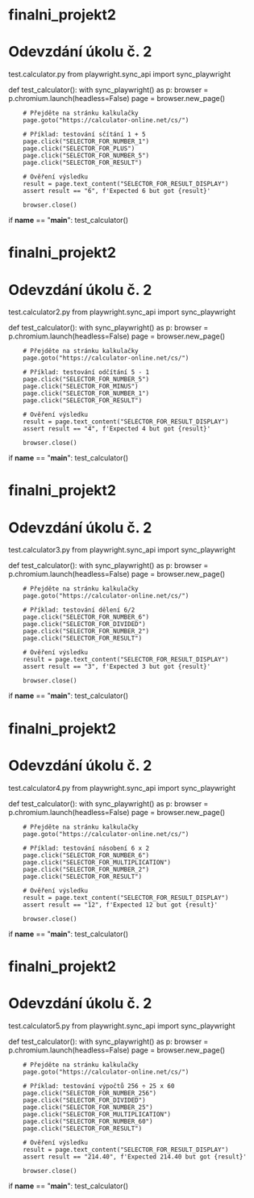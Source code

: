 # finalni_projekt2
# Odevzdání úkolu č. 2

test.calculator.py
from playwright.sync_api import sync_playwright


def test_calculator():
    with sync_playwright() as p:
        browser = p.chromium.launch(headless=False)
        page = browser.new_page()

        # Přejděte na stránku kalkulačky
        page.goto("https://calculator-online.net/cs/")

        # Příklad: testování sčítání 1 + 5
        page.click("SELECTOR_FOR_NUMBER_1")
        page.click("SELECTOR_FOR_PLUS")
        page.click("SELECTOR_FOR_NUMBER_5")
        page.click("SELECTOR_FOR_RESULT")

        # Ověření výsledku
        result = page.text_content("SELECTOR_FOR_RESULT_DISPLAY")
        assert result == "6", f'Expected 6 but got {result}'

        browser.close()


if __name__ == "__main__":
    test_calculator()

# finalni_projekt2
# Odevzdání úkolu č. 2

test.calculator2.py
from playwright.sync_api import sync_playwright


def test_calculator():
    with sync_playwright() as p:
        browser = p.chromium.launch(headless=False)
        page = browser.new_page()

        # Přejděte na stránku kalkulačky
        page.goto("https://calculator-online.net/cs/")

        # Příklad: testování odčítání 5 - 1
        page.click("SELECTOR_FOR_NUMBER_5")
        page.click("SELECTOR_FOR_MINUS")
        page.click("SELECTOR_FOR_NUMBER_1")
        page.click("SELECTOR_FOR_RESULT")

        # Ověření výsledku
        result = page.text_content("SELECTOR_FOR_RESULT_DISPLAY")
        assert result == "4", f'Expected 4 but got {result}'

        browser.close()


if __name__ == "__main__":
    test_calculator()

# finalni_projekt2
# Odevzdání úkolu č. 2

test.calculator3.py
from playwright.sync_api import sync_playwright


def test_calculator():
    with sync_playwright() as p:
        browser = p.chromium.launch(headless=False)
        page = browser.new_page()

        # Přejděte na stránku kalkulačky
        page.goto("https://calculator-online.net/cs/")

        # Příklad: testování dělení 6/2
        page.click("SELECTOR_FOR_NUMBER_6")
        page.click("SELECTOR_FOR_DIVIDED")
        page.click("SELECTOR_FOR_NUMBER_2")
        page.click("SELECTOR_FOR_RESULT")

        # Ověření výsledku
        result = page.text_content("SELECTOR_FOR_RESULT_DISPLAY")
        assert result == "3", f'Expected 3 but got {result}'

        browser.close()


if __name__ == "__main__":
    test_calculator()


# finalni_projekt2
# Odevzdání úkolu č. 2

test.calculator4.py
from playwright.sync_api import sync_playwright


def test_calculator():
    with sync_playwright() as p:
        browser = p.chromium.launch(headless=False)
        page = browser.new_page()

        # Přejděte na stránku kalkulačky
        page.goto("https://calculator-online.net/cs/")

        # Příklad: testování násobení 6 x 2
        page.click("SELECTOR_FOR_NUMBER_6")
        page.click("SELECTOR_FOR_MULTIPLICATION")
        page.click("SELECTOR_FOR_NUMBER_2")
        page.click("SELECTOR_FOR_RESULT")

        # Ověření výsledku
        result = page.text_content("SELECTOR_FOR_RESULT_DISPLAY")
        assert result == "12", f'Expected 12 but got {result}'

        browser.close()


if __name__ == "__main__":
    test_calculator()

# finalni_projekt2
# Odevzdání úkolu č. 2

test.calculator5.py
from playwright.sync_api import sync_playwright


def test_calculator():
    with sync_playwright() as p:
        browser = p.chromium.launch(headless=False)
        page = browser.new_page()

        # Přejděte na stránku kalkulačky
        page.goto("https://calculator-online.net/cs/")

        # Příklad: testování výpočtů 256 ÷ 25 x 60
        page.click("SELECTOR_FOR_NUMBER_256")
        page.click("SELECTOR_FOR_DIVIDED")
        page.click("SELECTOR_FOR_NUMBER_25")
        page.click("SELECTOR_FOR_MULTIPLICATION")
        page.click("SELECTOR_FOR_NUMBER_60")
        page.click("SELECTOR_FOR_RESULT")

        # Ověření výsledku
        result = page.text_content("SELECTOR_FOR_RESULT_DISPLAY")
        assert result == "214.40", f'Expected 214.40 but got {result}'

        browser.close()


if __name__ == "__main__":
    test_calculator()

